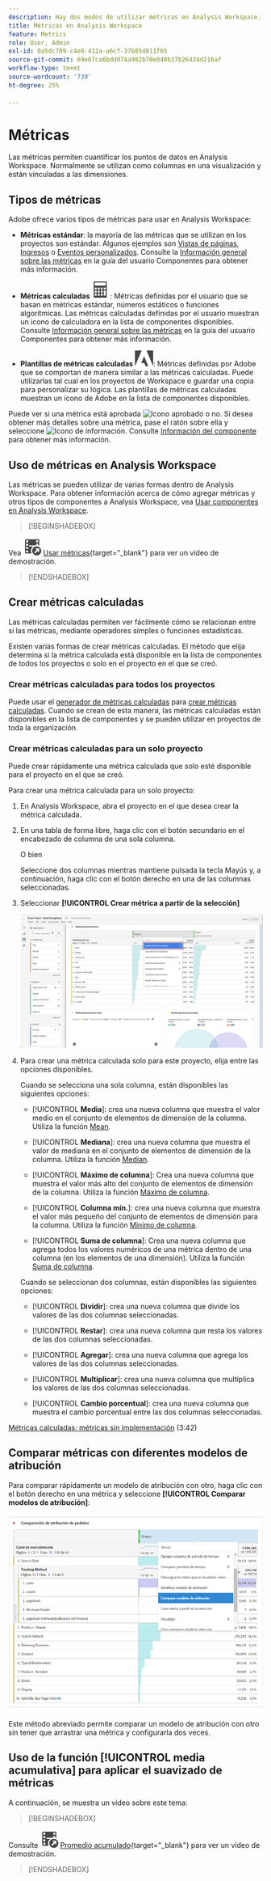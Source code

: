 ```yaml
---
description: Hay dos modos de utilizar métricas en Analysis Workspace.
title: Métricas en Analysis Workspace
feature: Metrics
role: User, Admin
exl-id: 0a5dc709-c4e8-412a-a6cf-37b85d811f65
source-git-commit: 69e67ca6bdd074a982b70e040b37b26434d216af
workflow-type: tm+mt
source-wordcount: '739'
ht-degree: 25%

---
```


# Métricas

Las métricas permiten cuantificar los puntos de datos en Analysis Workspace. Normalmente se utilizan como columnas en una visualización y están vinculadas a las dimensiones.

## Tipos de métricas

Adobe ofrece varios tipos de métricas para usar en Analysis Workspace:

* **Métricas estándar**: la mayoría de las métricas que se utilizan en los proyectos son estándar. Algunos ejemplos son [Vistas de páginas](/help/components/metrics/page-views.md), [Ingresos](/help/components/metrics/revenue.md) o [Eventos personalizados](/help/components/metrics/custom-events.md). Consulte la [Información general sobre las métricas](/help/components/metrics/overview.md) en la guía del usuario Componentes para obtener más información.

* **Métricas calculadas** ![Calculadora](/help/assets/icons/Calculator.svg): Métricas definidas por el usuario que se basan en métricas estándar, números estáticos o funciones algorítmicas. Las métricas calculadas definidas por el usuario muestran un icono de calculadora en la lista de componentes disponibles. Consulte [Información general sobre las métricas](/help/components/c-calcmetrics/cm-overview.md) en la guía del usuario Componentes para obtener más información.

* **Plantillas de métricas calculadas** ![AdobeLogoSmall](/help/assets/icons/AdobeLogoSmall.svg): Métricas definidas por Adobe que se comportan de manera similar a las métricas calculadas. Puede utilizarlas tal cual en los proyectos de Workspace o guardar una copia para personalizar su lógica. Las plantillas de métricas calculadas muestran un icono de Adobe en la lista de componentes disponibles.

Puede ver si una métrica está aprobada ![Icono aprobado](https://spectrum.adobe.com/static/icons/ui_18/CheckmarkSize100.svg) o no. Si desea obtener más detalles sobre una métrica, pase el ratón sobre ella y seleccione ![Icono de información](https://spectrum.adobe.com/static/icons/workflow_18/Smock_InfoOutline_18_N.svg). Consulte [Información del componente](use-components-in-workspace.md#component-info) para obtener más información.


## Uso de métricas en Analysis Workspace

Las métricas se pueden utilizar de varias formas dentro de Analysis Workspace. Para obtener información acerca de cómo agregar métricas y otros tipos de componentes a Analysis Workspace, vea [Usar componentes en Analysis Workspace](/help/analyze/analysis-workspace/components/use-components-in-workspace.md).


>[!BEGINSHADEBOX]

Vea ![VideoCheckedOut](/help/assets/icons/VideoCheckedOut.svg) [Usar métricas](https://video.tv.adobe.com/v/328571?quality=12&learn=on&captions=spa){target="_blank"} para ver un vídeo de demostración.

>[!ENDSHADEBOX]

## Crear métricas calculadas

Las métricas calculadas permiten ver fácilmente cómo se relacionan entre sí las métricas, mediante operadores simples o funciones estadísticas.


Existen varias formas de crear métricas calculadas. El método que elija determina si la métrica calculada está disponible en la lista de componentes de todos los proyectos o solo en el proyecto en el que se creó.

### Crear métricas calculadas para todos los proyectos

Puede usar el [generador de métricas calculadas](/help/components/c-calcmetrics/c-workflow/cm-workflow/c-build-metrics/cm-build-metrics.md) para [crear métricas calculadas](/help/components/c-calcmetrics/c-workflow/cm-workflow/cm-workflow.md). Cuando se crean de esta manera, las métricas calculadas están disponibles en la lista de componentes y se pueden utilizar en proyectos de toda la organización.


### Crear métricas calculadas para un solo proyecto

Puede crear rápidamente una métrica calculada que solo esté disponible para el proyecto en el que se creó.

Para crear una métrica calculada para un solo proyecto:

1. En Analysis Workspace, abra el proyecto en el que desea crear la métrica calculada.

1. En una tabla de forma libre, haga clic con el botón secundario en el encabezado de columna de una sola columna.

   O bien

   Seleccione dos columnas mientras mantiene pulsada la tecla Mayús y, a continuación, haga clic con el botón derecho en una de las columnas seleccionadas.

1. Seleccionar **[!UICONTROL Crear métrica a partir de la selección]**

   ![Panel de Workspace resaltando Crear a partir de la selección](assets/create-metric-from-selection.png)

1. Para crear una métrica calculada solo para este proyecto, elija entre las opciones disponibles.

   Cuando se selecciona una sola columna, están disponibles las siguientes opciones:

   * [!UICONTROL **Media**]: crea una nueva columna que muestra el valor medio en el conjunto de elementos de dimensión de la columna. Utiliza la función [Mean](/help/components/c-calcmetrics/cm-reference/cm-functions.md#mean).

   * [!UICONTROL **Mediana**]: crea una nueva columna que muestra el valor de mediana en el conjunto de elementos de dimensión de la columna. Utiliza la función [Median](/help/components/c-calcmetrics/cm-reference/cm-functions.md#median).

   * [!UICONTROL **Máximo de columna**]: Crea una nueva columna que muestra el valor más alto del conjunto de elementos de dimensión de la columna. Utiliza la función [Máximo de columna](/help/components/c-calcmetrics/cm-reference/cm-functions.md#column-maximum).

   * [!UICONTROL **Columna mín.**]: crea una nueva columna que muestra el valor más pequeño del conjunto de elementos de dimensión para la columna. Utiliza la función [Mínimo de columna](/help/components/c-calcmetrics/cm-reference/cm-functions.md#column-minimum).

   * [!UICONTROL **Suma de columna**]: Crea una nueva columna que agrega todos los valores numéricos de una métrica dentro de una columna (en los elementos de una dimensión). Utiliza la función [Suma de columna](/help/components/c-calcmetrics/cm-reference/cm-functions.md#column-sum).

   Cuando se seleccionan dos columnas, están disponibles las siguientes opciones:

   * [!UICONTROL **Dividir**]: crea una nueva columna que divide los valores de las dos columnas seleccionadas.

   * [!UICONTROL **Restar**]: crea una nueva columna que resta los valores de las dos columnas seleccionadas.

   * [!UICONTROL **Agregar**]: crea una nueva columna que agrega los valores de las dos columnas seleccionadas.

   * [!UICONTROL **Multiplicar**]: crea una nueva columna que multiplica los valores de las dos columnas seleccionadas.

   * [!UICONTROL **Cambio porcentual**]: crea una nueva columna que muestra el cambio porcentual entre las dos columnas seleccionadas.

[Métricas calculadas: métricas sin implementación](https://experienceleague.adobe.com/docs/analytics-learn/tutorials/components/calculated-metrics/calculated-metrics-implementationless-metrics.html?lang=es) (3:42)


## Comparar métricas con diferentes modelos de atribución

Para comparar rápidamente un modelo de atribución con otro, haga clic con el botón derecho en una métrica y seleccione **[!UICONTROL Comparar modelos de atribución]**:

![Comparar atribución](assets/compare-attribution.png)

Este método abreviado permite comparar un modelo de atribución con otro sin tener que arrastrar una métrica y configurarla dos veces.

## Uso de la función [!UICONTROL media acumulativa] para aplicar el suavizado de métricas

A continuación, se muestra un vídeo sobre este tema:


>[!BEGINSHADEBOX]

Consulte ![VideoCheckedOut](/help/assets/icons/VideoCheckedOut.svg) [Promedio acumulado](https://video.tv.adobe.com/v/35008?quality=12&learn=on&captions=spa){target="_blank"} para ver un vídeo de demostración.

>[!ENDSHADEBOX]

